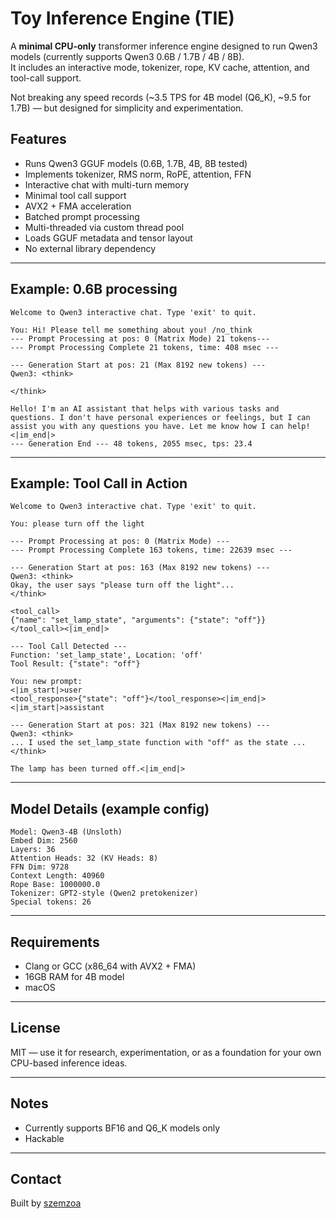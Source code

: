# Toy Inference Engine (TIE)

A **minimal CPU-only** transformer inference engine designed to run Qwen3 models (currently supports Qwen3 0.6B / 1.7B / 4B / 8B).  
It includes an interactive mode, tokenizer, rope, KV cache, attention, and tool-call support.

Not breaking any speed records (~3.5 TPS for 4B model (Q6_K), ~9.5 for 1.7B) — but designed for simplicity and experimentation.

## Features

-  Runs Qwen3 GGUF models (0.6B, 1.7B, 4B, 8B tested)
-  Implements tokenizer, RMS norm, RoPE, attention, FFN
-  Interactive chat with multi-turn memory
-  Minimal tool call support
-  AVX2 + FMA acceleration
-  Batched prompt processing
-  Multi-threaded via custom thread pool
-  Loads GGUF metadata and tensor layout
-  No external library dependency

---

## Example: 0.6B processing

```
Welcome to Qwen3 interactive chat. Type 'exit' to quit.

You: Hi! Please tell me something about you! /no_think
--- Prompt Processing at pos: 0 (Matrix Mode) 21 tokens---
--- Prompt Processing Complete 21 tokens, time: 408 msec ---

--- Generation Start at pos: 21 (Max 8192 new tokens) ---
Qwen3: <think>

</think>

Hello! I'm an AI assistant that helps with various tasks and questions. I don't have personal experiences or feelings, but I can assist you with any questions you have. Let me know how I can help!<|im_end|>
--- Generation End --- 48 tokens, 2055 msec, tps: 23.4
```

---

## Example: Tool Call in Action

```
Welcome to Qwen3 interactive chat. Type 'exit' to quit.

You: please turn off the light

--- Prompt Processing at pos: 0 (Matrix Mode) ---
--- Prompt Processing Complete 163 tokens, time: 22639 msec ---

--- Generation Start at pos: 163 (Max 8192 new tokens) ---
Qwen3: <think>
Okay, the user says "please turn off the light"... 
</think>

<tool_call>
{"name": "set_lamp_state", "arguments": {"state": "off"}}
</tool_call><|im_end|>

--- Tool Call Detected ---
Function: 'set_lamp_state', Location: 'off'
Tool Result: {"state": "off"}

You: new prompt: 
<|im_start|>user
<tool_response>{"state": "off"}</tool_response><|im_end|>
<|im_start|>assistant

--- Generation Start at pos: 321 (Max 8192 new tokens) ---
Qwen3: <think>
... I used the set_lamp_state function with "off" as the state ...
</think>

The lamp has been turned off.<|im_end|>
```

---

## Model Details (example config)

```
Model: Qwen3-4B (Unsloth)
Embed Dim: 2560
Layers: 36
Attention Heads: 32 (KV Heads: 8)
FFN Dim: 9728
Context Length: 40960
Rope Base: 1000000.0
Tokenizer: GPT2-style (Qwen2 pretokenizer)
Special tokens: 26
```

---

## Requirements

- Clang or GCC (x86_64 with AVX2 + FMA)
- 16GB RAM for 4B model
- macOS

---

## License

MIT — use it for research, experimentation, or as a foundation for your own CPU-based inference ideas.

---

## Notes

- Currently supports BF16 and Q6_K models only
- Hackable

---

## Contact

Built by [szemzoa](https://github.com/szemzoa)
